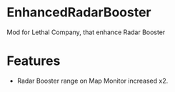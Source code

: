 # EnhancedRadarBooster
Mod for Lethal Company, that enhance Radar Booster
# Features
* Radar Booster range on Map Monitor increased x2.